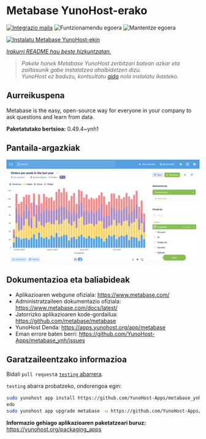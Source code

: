 <!--
Ohart ongi: README hau automatikoki sortu da <https://github.com/YunoHost/apps/tree/master/tools/readme_generator>ri esker
EZ editatu eskuz.
-->

# Metabase YunoHost-erako

[![Integrazio maila](https://dash.yunohost.org/integration/metabase.svg)](https://dash.yunohost.org/appci/app/metabase) ![Funtzionamendu egoera](https://ci-apps.yunohost.org/ci/badges/metabase.status.svg) ![Mantentze egoera](https://ci-apps.yunohost.org/ci/badges/metabase.maintain.svg)

[![Instalatu Metabase YunoHost-ekin](https://install-app.yunohost.org/install-with-yunohost.svg)](https://install-app.yunohost.org/?app=metabase)

*[Irakurri README hau beste hizkuntzatan.](./ALL_README.md)*

> *Pakete honek Metabase YunoHost zerbitzari batean azkar eta zailtasunik gabe instalatzea ahalbidetzen dizu.*  
> *YunoHost ez baduzu, kontsultatu [gida](https://yunohost.org/install) nola instalatu ikasteko.*

## Aurreikuspena

Metabase is the easy, open-source way for everyone in your company to ask questions and learn from data.

**Paketatutako bertsioa:** 0.49.4~ynh1

## Pantaila-argazkiak

![Metabase(r)en pantaila-argazkia](./doc/screenshots/metabase-product-screenshot.png)

## Dokumentazioa eta baliabideak

- Aplikazioaren webgune ofiziala: <https://www.metabase.com/>
- Administratzaileen dokumentazio ofiziala: <https://www.metabase.com/docs/latest/>
- Jatorrizko aplikazioaren kode-gordailua: <https://github.com/metabase/metabase>
- YunoHost Denda: <https://apps.yunohost.org/app/metabase>
- Eman errore baten berri: <https://github.com/YunoHost-Apps/metabase_ynh/issues>

## Garatzaileentzako informazioa

Bidali `pull request`a [`testing` abarrera](https://github.com/YunoHost-Apps/metabase_ynh/tree/testing).

`testing` abarra probatzeko, ondorengoa egin:

```bash
sudo yunohost app install https://github.com/YunoHost-Apps/metabase_ynh/tree/testing --debug
edo
sudo yunohost app upgrade metabase -u https://github.com/YunoHost-Apps/metabase_ynh/tree/testing --debug
```

**Informazio gehiago aplikazioaren paketatzeari buruz:** <https://yunohost.org/packaging_apps>

